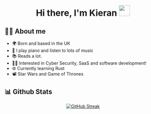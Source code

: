 <h1 align="center">
  Hi there, I'm Kieran <img src="https://media.giphy.com/media/hvRJCLFzcasrR4ia7z/giphy.gif" width="35">
</h1>

## :sassy_man:  About me
- 🌍 Born and based in the UK
- 🎹 I play piano and listen to lots of music
- 📚 Reads a lot.
- 🧑‍💻 Interested in Cyber Security, SaaS and software development!
- ⚙️ Currently learning Rust
- 📽️ Star Wars and Game of Thrones

## 📊 Github Stats
<p align="center">
  <a href="https://git.io/streak-stats"><img src="https://github-readme-streak-stats.herokuapp.com?user=BreathXV&theme=dark&hide_border=true" alt="GitHub Streak" /></a>
</p>
